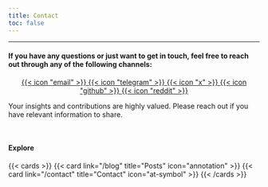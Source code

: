```yaml
---
title: Contact
toc: false
---
```

---


#### If you have any questions or just want to get in touch, feel free to reach out through any of the following channels:


<div style="text-align: center;">
  <a href="mailto:contact@irgfw.report" class="icon-link">
    {{< icon "email" >}}
  </a>
  <a href="https://t.me/irgfw" class="icon-link">
    {{< icon "telegram" >}}
  </a>
  <a href="https://x.com/ir_gfw" class="icon-link">
    {{< icon "x" >}}
  </a>
  <a href="https://github.com/irgfw" class="icon-link">
    {{< icon "github" >}}
  </a>
  <a href="https://www.reddit.com/r/irgfw" class="icon-link">
    {{< icon "reddit" >}}
  </a>
</div>

Your insights and contributions are highly valued. Please reach out if you have relevant information to share.


<br>

#### Explore

{{< cards >}}
  {{< card link="/blog" title="Posts" icon="annotation" >}}
  {{< card link="/contact" title="Contact" icon="at-symbol" >}}
{{< /cards >}}
